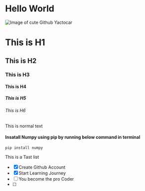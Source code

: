  # Hello World #
 ![Image of cute Github Yactocar](https://octodex.github.com/images/yaktocat.png)
 # This is H1 #
 ## This is H2 ##
 ### This is H3 ###
 #### This is H4 ####
 ##### This is H5 #####
###### This is H6 ######
This is normal text
 #### Insatall Numpy using pip by running below command in terminal ####
```
pip install numpy
```
This is a Tast list
- [x] Create Github Account
- [x] Start Learning Journey
- [ ] You become the pro Coder
- [ ] 
